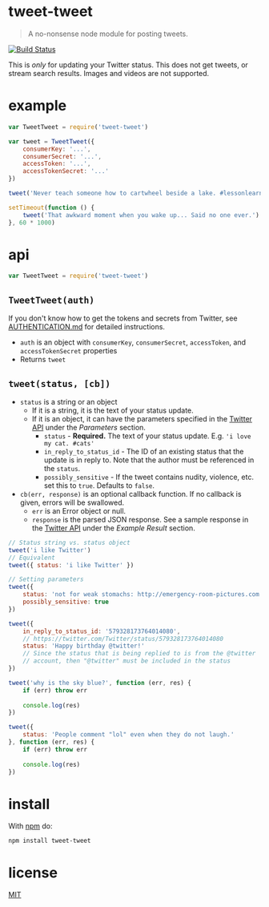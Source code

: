 tweet-tweet
=========

> A no-nonsense node module for posting tweets.

[![Build Status](https://travis-ci.org/ArtskydJ/tweet-tweet.svg)](https://travis-ci.org/ArtskydJ/tweet-tweet)

This is *only* for updating your Twitter status. This does not get tweets, or stream search results. Images and videos are not supported.

# example

```js
var TweetTweet = require('tweet-tweet')

var tweet = TweetTweet({
	consumerKey: '...',
	consumerSecret: '...',
	accessToken: '...',
	accessTokenSecret: '...'
})

tweet('Never teach someone how to cartwheel beside a lake. #lessonlearned')

setTimeout(function () {
	tweet('That awkward moment when you wake up... Said no one ever.')
}, 60 * 1000)
```

# api

```js
var TweetTweet = require('tweet-tweet')
```

## `TweetTweet(auth)`

If you don't know how to get the tokens and secrets from Twitter, see [AUTHENTICATION.md](https://github.com/ArtskydJ/tweet-tweet/blob/master/AUTHENTICATION.md) for detailed instructions.

- `auth` is an object with `consumerKey`, `consumerSecret`, `accessToken`, and `accessTokenSecret` properties
- Returns `tweet`

## `tweet(status, [cb])`

- `status` is a string or an object
	- If it is a string, it is the text of your status update.
	- If it is an object, it can have the parameters specified in the [Twitter API][twitter-update-status-api] under the *Parameters* section.
		- `status` - **Required.** The text of your status update. E.g. `'i love my cat. #cats'`
		- `in_reply_to_status_id` - The ID of an existing status that the update is in reply to. Note that the author must be referenced in the `status`.
		- `possibly_sensitive` - If the tweet contains nudity, violence, etc. set this to `true`. Defaults to `false`.
- `cb(err, response)` is an optional callback function. If no callback is given, errors will be swallowed.
	- `err` is an Error object or null.
	- `response` is the parsed JSON response. See a sample response in the [Twitter API][twitter-update-status-api] under the *Example Result* section.

```js
// Status string vs. status object
tweet('i like Twitter')
// Equivalent
tweet({ status: 'i like Twitter' })
```

```js
// Setting parameters
tweet({
	status: 'not for weak stomachs: http://emergency-room-pictures.com',
	possibly_sensitive: true
})
```

```js
tweet({
	in_reply_to_status_id: '579328173764014080',
	// https://twitter.com/Twitter/status/579328173764014080
	status: 'Happy birthday @twitter!'
	// Since the status that is being replied to is from the @twitter
	// account, then "@twitter" must be included in the status
})
```

```js
tweet('why is the sky blue?', function (err, res) {
	if (err) throw err
	
	console.log(res)
})
```

```js
tweet({
	status: 'People comment "lol" even when they do not laugh.'
}, function (err, res) {
	if (err) throw err
	
	console.log(res)
})
```

# install

With [npm](http://nodejs.org/download) do:

	npm install tweet-tweet

# license

[MIT](https://choosealicense.com/licenses/mit)


[twitter-update-status-api]: https://developer.twitter.com/en/docs/tweets/post-and-engage/api-reference/post-statuses-update
